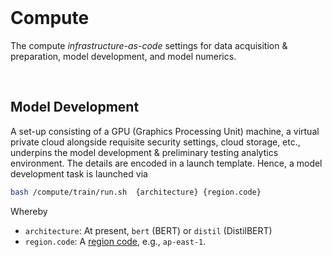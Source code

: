 <br>

# Compute

The compute *infrastructure-as-code* settings for data acquisition & preparation, model development, and model numerics.

<br>

## Model Development

A set-up consisting of a GPU (Graphics Processing Unit) machine, a virtual private cloud alongside requisite security settings, cloud storage, etc., underpins the model development & preliminary testing analytics environment.  The details are encoded in a launch template.  Hence, a model development task is launched via  

```bash
bash /compute/train/run.sh  {architecture} {region.code}
```

Whereby

* `architecture`: At present, `bert` (BERT) or `distil` (DistilBERT)
* `region.code`: A <a href="https://docs.aws.amazon.com/general/latest/gr/rande.html" target="_blank">region code</a>, e.g., `ap-east-1`.

<br>
<br>

<br>
<br>

<br>
<br>

<br>
<br>